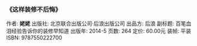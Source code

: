 ### 《这样装修不后悔》
作者:  __姥姥__
出版社: 北京联合出版公司·后浪出版公司
出品方: 后浪
副标题: 百笔血泪经验告诉你的装修早知道
出版年: 2014-5
页数: 264
定价: 60.00元
装帧: 平装
ISBN: 9787550222700
